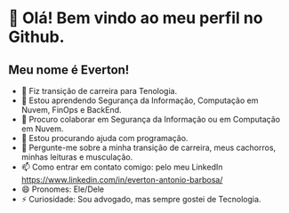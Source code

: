# 👋 Olá! Bem vindo ao meu perfil no Github.
## Meu nome é Everton!

- 🔭 Fiz transição de carreira para Tenologia. 
- 🌱 Estou aprendendo Segurança da Informação, Computação em Nuvem, FinOps e BackEnd.
- 👯 Procuro colaborar em Segurança da Informação ou em Computação em Nuvem.
- 🤔 Estou procurando ajuda com programação.
- 💬 Pergunte-me sobre a minha transição de carreira, meus cachorros, minhas leituras e musculação.
- 📫 Como entrar em contato comigo: pelo meu LinkedIn <https://www.linkedin.com/in/everton-antonio-barbosa/>
- 😄 Pronomes: Ele/Dele
- ⚡ Curiosidade: Sou advogado, mas sempre gostei de Tecnologia. 
